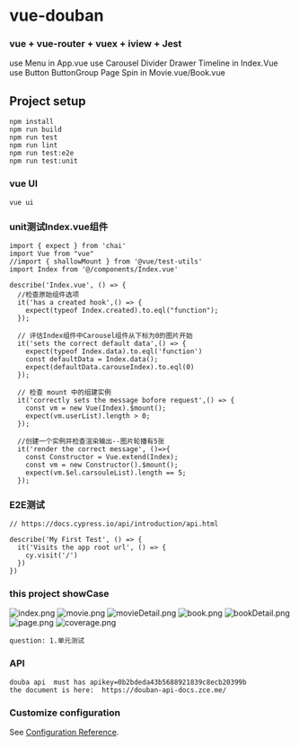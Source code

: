 # vue-douban

### vue + vue-router + vuex + iview  + Jest
use Menu in App.vue
use Carousel Divider Drawer Timeline in Index.Vue
use Button ButtonGroup Page Spin in Movie.vue/Book.vue

## Project setup
```
npm install
npm run build
npm run test
npm run lint
npm run test:e2e
npm run test:unit
```

### vue UI
```
vue ui
```


### unit测试Index.vue组件
```
import { expect } from 'chai'
import Vue from "vue"
//import { shallowMount } from '@vue/test-utils'
import Index from '@/components/Index.vue'

describe('Index.vue', () => {
  //检查原始组件选项
  it('has a created hook',() => {
    expect(typeof Index.created).to.eql("function");
  });

  // 评估Index组件中Carousel组件从下标为0的图片开始
  it('sets the correct default data',() => { 
    expect(typeof Index.data).to.eql('function')
    const defaultData = Index.data();
    expect(defaultData.carouseIndex).to.eql(0)
  });

  // 检查 mount 中的组建实例
  it('correctly sets the message bofore request',() => {
    const vm = new Vue(Index).$mount();
    expect(vm.userList).length > 0;
  });

  //创建一个实例并检查渲染输出--图片轮播有5张
  it('render the correct message', ()=>{
    const Constructor = Vue.extend(Index);
    const vm = new Constructor().$mount();
    expect(vm.$el.carsouleList).length == 5;
  });
```

### E2E测试
```
// https://docs.cypress.io/api/introduction/api.html

describe('My First Test', () => {
  it('Visits the app root url', () => {
    cy.visit('/')
  })
})
```
### this project showCase
![index.png](https://github.com/ljlhnick/vueDouban/tree/dev/public/showCase/index.png)
![movie.png](https://github.com/ljlhnick/vueDouban/tree/dev/public/showCase/movie.png])
![movieDetail.png](https://github.com/ljlhnick/vueDouban/tree/dev/public/showCase/movieDetail.png)
![book.png](https://github.com/ljlhnick/vueDouban/tree/dev/public/showCase/book.png)
![bookDetail.png](https://github.com/ljlhnick/vueDouban/tree/dev/public/showCase/bookDetail.png)
![page.png](https://github.com/ljlhnick/vueDouban/tree/dev/public/showCase/page.png)
![coverage.png](https://github.com/ljlhnick/vueDouban/tree/dev/public/showCase/coverage.png)

```
question: 1.单元测试
```


### API
```
douba api  must has apikey=0b2bdeda43b5688921839c8ecb20399b
the document is here:  https://douban-api-docs.zce.me/
```

### Customize configuration
See [Configuration Reference](https://cli.vuejs.org/config/).
